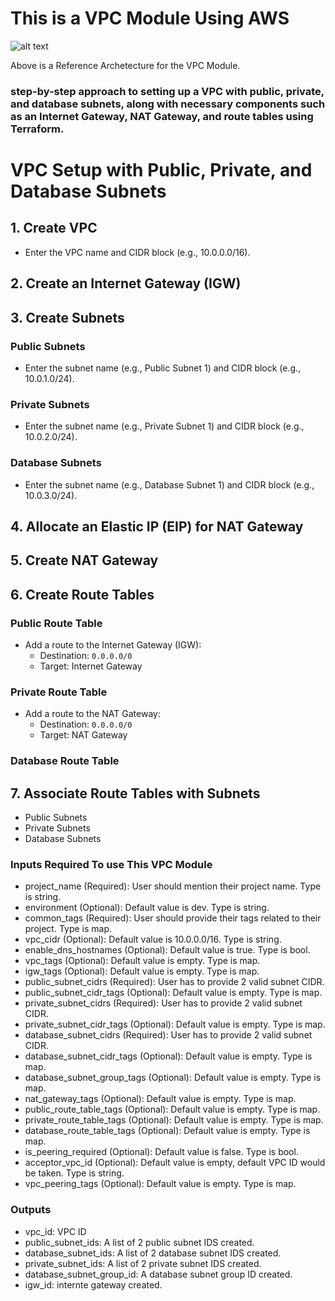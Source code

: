 # This is a VPC Module Using AWS


![alt text](images/awsvpc.jpg)

Above  is a Reference Archetecture for the VPC Module.

### step-by-step approach to setting up a VPC with public, private, and database subnets, along with necessary components such as an Internet Gateway, NAT Gateway, and route tables using Terraform.
# VPC Setup with Public, Private, and Database Subnets

## 1. Create VPC
* Enter the VPC name and CIDR block (e.g., 10.0.0.0/16).
## 2. Create an Internet Gateway (IGW)
## 3. Create Subnets
### Public Subnets
* Enter the subnet name (e.g., Public Subnet 1) and CIDR block (e.g., 10.0.1.0/24).
### Private Subnets
* Enter the subnet name (e.g., Private Subnet 1) and CIDR block (e.g., 10.0.2.0/24).
### Database Subnets
* Enter the subnet name (e.g., Database Subnet 1) and CIDR block (e.g., 10.0.3.0/24).
## 4. Allocate an Elastic IP (EIP) for NAT Gateway
## 5. Create NAT Gateway
## 6. Create Route Tables
### Public Route Table
* Add a route to the Internet Gateway (IGW):
   - Destination: `0.0.0.0/0`
   - Target: Internet Gateway 
### Private Route Table
* Add a route to the NAT Gateway:
   - Destination: `0.0.0.0/0`
   - Target: NAT Gateway 
### Database Route Table
## 7. Associate Route Tables with Subnets
* Public Subnets
* Private Subnets
* Database Subnets

### Inputs Required To use This VPC Module
* project_name (Required): User should mention their project name. Type is string.
* environment (Optional): Default value is dev. Type is string.
* common_tags (Required): User should provide their tags related to their project. Type is map.
* vpc_cidr (Optional): Default value is 10.0.0.0/16. Type is string.
* enable_dns_hostnames (Optional): Default value is true. Type is bool.
* vpc_tags (Optional): Default value is empty. Type is map.
* igw_tags (Optional): Default value is empty. Type is map.
* public_subnet_cidrs (Required): User has to provide 2 valid subnet CIDR.
* public_subnet_cidr_tags (Optional): Default value is empty. Type is map.
* private_subnet_cidrs (Required): User has to provide 2 valid subnet CIDR.
* private_subnet_cidr_tags (Optional): Default value is empty. Type is map.
* database_subnet_cidrs (Required): User has to provide 2 valid subnet CIDR.
* database_subnet_cidr_tags (Optional): Default value is empty. Type is map.
* database_subnet_group_tags (Optional): Default value is empty. Type is map.
* nat_gateway_tags (Optional): Default value is empty. Type is map.
* public_route_table_tags (Optional): Default value is empty. Type is map.
* private_route_table_tags (Optional): Default value is empty. Type is map.
* database_route_table_tags (Optional): Default value is empty. Type is map.
* is_peering_required (Optional): Default value is false. Type is bool.
* acceptor_vpc_id (Optional): Default value is empty, default VPC ID would be taken. Type is string.
* vpc_peering_tags (Optional): Default value is empty. Type is map.

### Outputs
* vpc_id: VPC ID
* public_subnet_ids: A list of 2 public subnet IDS created.
* database_subnet_ids: A list of 2 database subnet IDS created.
* private_subnet_ids: A list of 2 private subnet IDS created.
* database_subnet_group_id: A database subnet group ID created.
* igw_id: internte gateway created.
